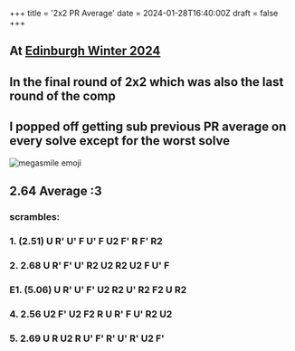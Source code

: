 +++
title = '2x2 PR Average'
date = 2024-01-28T16:40:00Z
draft = false
+++

## At [Edinburgh Winter 2024](https://www.worldcubeassociation.org/competitions/EdinburghWinter2024)
## In the final round of 2x2 which was also the last round of the comp
## I popped off getting sub previous PR average on every solve except for the worst solve

![megasmile emoji](/megasmile.webp)

## 2.64 Average :3

### scrambles:
### 1. (2.51) U R' U' F U' F U2 F' R F' R2
### 2. 2.68 U R' F' U' R2 U2 R2 U2 F U' F
###	E1. (5.06) U R' U' F' U2 R2 U' R2 F2 U R2
### 4. 2.56 U2 F' U2 F2 R U R' F U' R2 U2
### 5. 2.69 U R U2 R U' F' R' U' R' U2 F'
